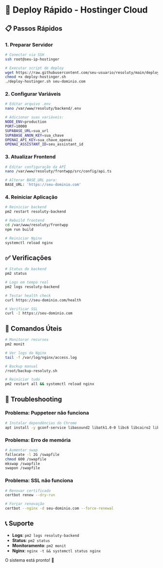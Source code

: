 # 🚀 Deploy Rápido - Hostinger Cloud

## 📋 Passos Rápidos

### 1. Preparar Servidor
```bash
# Conectar via SSH
ssh root@seu-ip-hostinger

# Executar script de deploy
wget https://raw.githubusercontent.com/seu-usuario/resoluty/main/deploy-hostinger.sh
chmod +x deploy-hostinger.sh
./deploy-hostinger.sh seu-dominio.com
```

### 2. Configurar Variáveis
```bash
# Editar arquivo .env
nano /var/www/resoluty/backend/.env

# Adicionar suas variáveis:
NODE_ENV=production
PORT=10000
SUPABASE_URL=sua_url
SUPABASE_ANON_KEY=sua_chave
OPENAI_API_KEY=sua_chave_openai
OPENAI_ASSISTANT_ID=seu_assistant_id
```

### 3. Atualizar Frontend
```bash
# Editar configuração da API
nano /var/www/resoluty/frontwpp/src/config/api.ts

# Alterar BASE_URL para:
BASE_URL: 'https://seu-dominio.com'
```

### 4. Reiniciar Aplicação
```bash
# Reiniciar backend
pm2 restart resoluty-backend

# Rebuild frontend
cd /var/www/resoluty/frontwpp
npm run build

# Reiniciar Nginx
systemctl reload nginx
```

## ✅ Verificações

```bash
# Status do backend
pm2 status

# Logs em tempo real
pm2 logs resoluty-backend

# Testar health check
curl https://seu-dominio.com/health

# Verificar SSL
curl -I https://seu-dominio.com
```

## 🔧 Comandos Úteis

```bash
# Monitorar recursos
pm2 monit

# Ver logs do Nginx
tail -f /var/log/nginx/access.log

# Backup manual
/root/backup-resoluty.sh

# Reiniciar tudo
pm2 restart all && systemctl reload nginx
```

## 🚨 Troubleshooting

### Problema: Puppeteer não funciona
```bash
# Instalar dependências do Chrome
apt install -y gconf-service libasound2 libatk1.0-0 libc6 libcairo2 libcups2 libdbus-1-3 libexpat1 libfontconfig1 libgcc1 libgconf-2-4 libgdk-pixbuf2.0-0 libglib2.0-0 libgtk-3-0 libnspr4 libpango-1.0-0 libpangocairo-1.0-0 libstdc++6 libx11-6 libx11-xcb1 libxcb1 libxcomposite1 libxcursor1 libxdamage1 libxext6 libxfixes3 libxi6 libxrandr2 libxrender1 libxss1 libxtst6 ca-certificates fonts-liberation libappindicator1 libnss3 lsb-release xdg-utils wget
```

### Problema: Erro de memória
```bash
# Aumentar swap
fallocate -l 2G /swapfile
chmod 600 /swapfile
mkswap /swapfile
swapon /swapfile
```

### Problema: SSL não funciona
```bash
# Renovar certificado
certbot renew --dry-run

# Forçar renovação
certbot --nginx -d seu-dominio.com --force-renewal
```

## 📞 Suporte

- **Logs**: `pm2 logs resoluty-backend`
- **Status**: `pm2 status`
- **Monitoramento**: `pm2 monit`
- **Nginx**: `nginx -t && systemctl status nginx`

O sistema está pronto! 🎉 